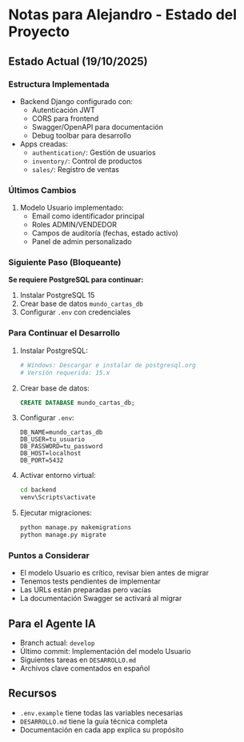 # Notas para Alejandro - Estado del Proyecto

## Estado Actual (19/10/2025)

### Estructura Implementada

- Backend Django configurado con:
  - Autenticación JWT
  - CORS para frontend
  - Swagger/OpenAPI para documentación
  - Debug toolbar para desarrollo
- Apps creadas:
  - `authentication/`: Gestión de usuarios
  - `inventory/`: Control de productos
  - `sales/`: Registro de ventas

### Últimos Cambios

1. Modelo Usuario implementado:
   - Email como identificador principal
   - Roles ADMIN/VENDEDOR
   - Campos de auditoría (fechas, estado activo)
   - Panel de admin personalizado

### Siguiente Paso (Bloqueante)

**Se requiere PostgreSQL para continuar:**

1. Instalar PostgreSQL 15
2. Crear base de datos `mundo_cartas_db`
3. Configurar `.env` con credenciales

### Para Continuar el Desarrollo

1. Instalar PostgreSQL:

   ```bash
   # Windows: Descargar e instalar de postgresql.org
   # Versión requerida: 15.x
   ```

2. Crear base de datos:

   ```sql
   CREATE DATABASE mundo_cartas_db;
   ```

3. Configurar `.env`:

   ```
   DB_NAME=mundo_cartas_db
   DB_USER=tu_usuario
   DB_PASSWORD=tu_password
   DB_HOST=localhost
   DB_PORT=5432
   ```

4. Activar entorno virtual:

   ```cmd
   cd backend
   venv\Scripts\activate
   ```

5. Ejecutar migraciones:
   ```cmd
   python manage.py makemigrations
   python manage.py migrate
   ```

### Puntos a Considerar

- El modelo Usuario es crítico, revisar bien antes de migrar
- Tenemos tests pendientes de implementar
- Las URLs están preparadas pero vacías
- La documentación Swagger se activará al migrar

## Para el Agente IA

- Branch actual: `develop`
- Último commit: Implementación del modelo Usuario
- Siguientes tareas en `DESARROLLO.md`
- Archivos clave comentados en español

## Recursos

- `.env.example` tiene todas las variables necesarias
- `DESARROLLO.md` tiene la guía técnica completa
- Documentación en cada app explica su propósito
